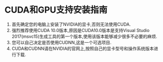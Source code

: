 CUDA和GPU支持安装指南
=====================
1. 首先确定您的电脑上安装了NVIDIA的显卡,否则无法使用CUDA.<br>
2. 强烈推荐使用CUDA 10.0版本,原因是CUDA10.0版本是支持Visual Studio 2017(msvc15)生成工具的第一个版本,使用该版本能够减少很多不必要的麻烦.<br>
3. 您可以自己决定是否使用CUDNN,这是一个可选项目.<br>
4. CUDA和CUDNN请在NVIDIA的官网上,按照自己的显卡型号和操作系统版本进行下载.<br>